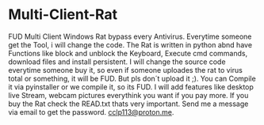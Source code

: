 # Multi-Client-Rat
FUD Multi Client Windows Rat bypass every Antivirus. Everytime someone get the Tool, i will change the code.
The Rat is written in python abnd have Functions like block and unblock the Keyboard, Execute cmd commands, download files and install persistent.
I will change the source code everytime someone buy it, so even if someone uploades the rat to virus total or something, it will be FUD. But pls don´t upload it ;).
You can Compile it via pyinstaller or we compile it, so its FUD.
 I will add features like desktop live Stream, webcam pictures everythink you want if you pay more. If you buy the Rat check the READ.txt thats very important. Send me a message via email to get the password. cclp113@proton.me.
